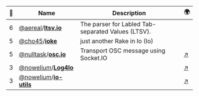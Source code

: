 |:star2: | Name | Description | 🌍|
|---|---|---|---|
|6|[@aereal](https://github.com/aereal)/[**ltsv.io**](https://github.com/aereal/ltsv.io)|The parser for Labled Tab-separated Values (LTSV).||
|5|[@cho45](https://github.com/cho45)/[**ioke**](https://github.com/cho45/ioke)|just another Rake in Io (Io)||
|5|[@nulltask](https://github.com/nulltask)/[**osc.io**](https://github.com/nulltask/osc.io)|Transport OSC message using Socket.IO|[:arrow_upper_right:](http://uniba.jp/osc.io)|
|3|[@nowelium](https://github.com/nowelium)/[**Log4Io**](https://github.com/nowelium/Log4Io)||[:arrow_upper_right:](http://svn.coderepos.org/share/lang/io/Log4Io/)|
|3|[@nowelium](https://github.com/nowelium)/[**io-utils**](https://github.com/nowelium/io-utils)||[:arrow_upper_right:](http://blog.xole.net/)|

